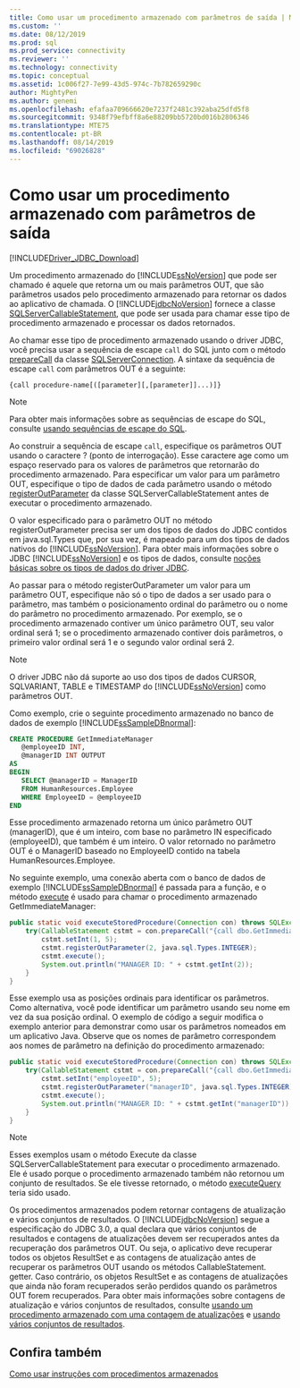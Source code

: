 ```yaml
---
title: Como usar um procedimento armazenado com parâmetros de saída | Microsoft Docs
ms.custom: ''
ms.date: 08/12/2019
ms.prod: sql
ms.prod_service: connectivity
ms.reviewer: ''
ms.technology: connectivity
ms.topic: conceptual
ms.assetid: 1c006f27-7e99-43d5-974c-7b782659290c
author: MightyPen
ms.author: genemi
ms.openlocfilehash: efafaa709666620e7237f2481c392aba25dfd5f8
ms.sourcegitcommit: 9348f79efbff8a6e88209bb5720bd016b2806346
ms.translationtype: MTE75
ms.contentlocale: pt-BR
ms.lasthandoff: 08/14/2019
ms.locfileid: "69026828"
---
```

# <a name="using-a-stored-procedure-with-output-parameters"></a>Como usar um procedimento armazenado com parâmetros de saída

[!INCLUDE[Driver_JDBC_Download](../../includes/driver_jdbc_download.md)]

Um procedimento armazenado do [!INCLUDE[ssNoVersion](../../includes/ssnoversion-md.md)] que pode ser chamado é aquele que retorna um ou mais parâmetros OUT, que são parâmetros usados pelo procedimento armazenado para retornar os dados ao aplicativo de chamada. O [!INCLUDE[jdbcNoVersion](../../includes/jdbcnoversion_md.md)] fornece a classe [SQLServerCallableStatement](../../connect/jdbc/reference/sqlservercallablestatement-class.md), que pode ser usada para chamar esse tipo de procedimento armazenado e processar os dados retornados.

Ao chamar esse tipo de procedimento armazenado usando o driver JDBC, você precisa usar a sequência de escape `call` do SQL junto com o método [prepareCall](../../connect/jdbc/reference/preparecall-method-sqlserverconnection.md) da classe [SQLServerConnection](../../connect/jdbc/reference/sqlserverconnection-class.md). A sintaxe da sequência de escape `call` com parâmetros OUT é a seguinte:

`{call procedure-name[([parameter][,[parameter]]...)]}`

> [!NOTE]  
> Para obter mais informações sobre as sequências de escape do SQL, consulte [usando sequências de escape do SQL](../../connect/jdbc/using-sql-escape-sequences.md).

Ao construir a sequência de escape `call`, especifique os parâmetros OUT usando o caractere ? (ponto de interrogação). Esse caractere age como um espaço reservado para os valores de parâmetros que retornarão do procedimento armazenado. Para especificar um valor para um parâmetro OUT, especifique o tipo de dados de cada parâmetro usando o método [registerOutParameter](../../connect/jdbc/reference/registeroutparameter-method-sqlservercallablestatement.md) da classe SQLServerCallableStatement antes de executar o procedimento armazenado.

O valor especificado para o parâmetro OUT no método registerOutParameter precisa ser um dos tipos de dados do JDBC contidos em java.sql.Types que, por sua vez, é mapeado para um dos tipos de dados nativos do [!INCLUDE[ssNoVersion](../../includes/ssnoversion-md.md)]. Para obter mais informações sobre o JDBC [!INCLUDE[ssNoVersion](../../includes/ssnoversion-md.md)] e os tipos de dados, consulte [noções básicas sobre os tipos de dados do driver JDBC](../../connect/jdbc/understanding-the-jdbc-driver-data-types.md).

Ao passar para o método registerOutParameter um valor para um parâmetro OUT, especifique não só o tipo de dados a ser usado para o parâmetro, mas também o posicionamento ordinal do parâmetro ou o nome do parâmetro no procedimento armazenado. Por exemplo, se o procedimento armazenado contiver um único parâmetro OUT, seu valor ordinal será 1; se o procedimento armazenado contiver dois parâmetros, o primeiro valor ordinal será 1 e o segundo valor ordinal será 2.

> [!NOTE]  
> O driver JDBC não dá suporte ao uso dos tipos de dados CURSOR, SQLVARIANT, TABLE e TIMESTAMP do [!INCLUDE[ssNoVersion](../../includes/ssnoversion-md.md)] como parâmetros OUT.

Como exemplo, crie o seguinte procedimento armazenado no banco de dados de exemplo [!INCLUDE[ssSampleDBnormal](../../includes/sssampledbnormal_md.md)]:

```sql
CREATE PROCEDURE GetImmediateManager  
   @employeeID INT,  
   @managerID INT OUTPUT  
AS  
BEGIN  
   SELECT @managerID = ManagerID
   FROM HumanResources.Employee
   WHERE EmployeeID = @employeeID  
END
```

Esse procedimento armazenado retorna um único parâmetro OUT (managerID), que é um inteiro, com base no parâmetro IN especificado (employeeID), que também é um inteiro. O valor retornado no parâmetro OUT é o ManagerID baseado no EmployeeID contido na tabela HumanResources.Employee.

No seguinte exemplo, uma conexão aberta com o banco de dados de exemplo [!INCLUDE[ssSampleDBnormal](../../includes/sssampledbnormal_md.md)] é passada para a função, e o método [execute](../../connect/jdbc/reference/execute-method-sqlserverstatement.md) é usado para chamar o procedimento armazenado GetImmediateManager:

```java
public static void executeStoredProcedure(Connection con) throws SQLException {  
    try(CallableStatement cstmt = con.prepareCall("{call dbo.GetImmediateManager(?, ?)}");) {  
        cstmt.setInt(1, 5);  
        cstmt.registerOutParameter(2, java.sql.Types.INTEGER);  
        cstmt.execute();  
        System.out.println("MANAGER ID: " + cstmt.getInt(2));  
    }  
}
```

Esse exemplo usa as posições ordinais para identificar os parâmetros. Como alternativa, você pode identificar um parâmetro usando seu nome em vez da sua posição ordinal. O exemplo de código a seguir modifica o exemplo anterior para demonstrar como usar os parâmetros nomeados em um aplicativo Java. Observe que os nomes de parâmetro correspondem aos nomes de parâmetro na definição do procedimento armazenado:

```java
public static void executeStoredProcedure(Connection con) throws SQLException {  
    try(CallableStatement cstmt = con.prepareCall("{call dbo.GetImmediateManager(?, ?)}"); ) {  
        cstmt.setInt("employeeID", 5);  
        cstmt.registerOutParameter("managerID", java.sql.Types.INTEGER);  
        cstmt.execute();  
        System.out.println("MANAGER ID: " + cstmt.getInt("managerID"));  
    }  
}
```

> [!NOTE]  
> Esses exemplos usam o método Execute da classe SQLServerCallableStatement para executar o procedimento armazenado. Ele é usado porque o procedimento armazenado também não retornou um conjunto de resultados. Se ele tivesse retornado, o método [executeQuery](../../connect/jdbc/reference/executequery-method-sqlserverstatement.md) teria sido usado.

Os procedimentos armazenados podem retornar contagens de atualização e vários conjuntos de resultados. O [!INCLUDE[jdbcNoVersion](../../includes/jdbcnoversion_md.md)] segue a especificação do JDBC 3.0, a qual declara que vários conjuntos de resultados e contagens de atualizações devem ser recuperados antes da recuperação dos parâmetros OUT. Ou seja, o aplicativo deve recuperar todos os objetos ResultSet e as contagens de atualização antes de recuperar os parâmetros OUT usando os métodos CallableStatement. getter. Caso contrário, os objetos ResultSet e as contagens de atualizações que ainda não foram recuperados serão perdidos quando os parâmetros OUT forem recuperados. Para obter mais informações sobre contagens de atualização e vários conjuntos de resultados, consulte [usando um procedimento armazenado com uma contagem de atualizações](../../connect/jdbc/using-a-stored-procedure-with-an-update-count.md) e [usando vários conjuntos de resultados](../../connect/jdbc/using-multiple-result-sets.md).

## <a name="see-also"></a>Confira também

[Como usar instruções com procedimentos armazenados](../../connect/jdbc/using-statements-with-stored-procedures.md)
